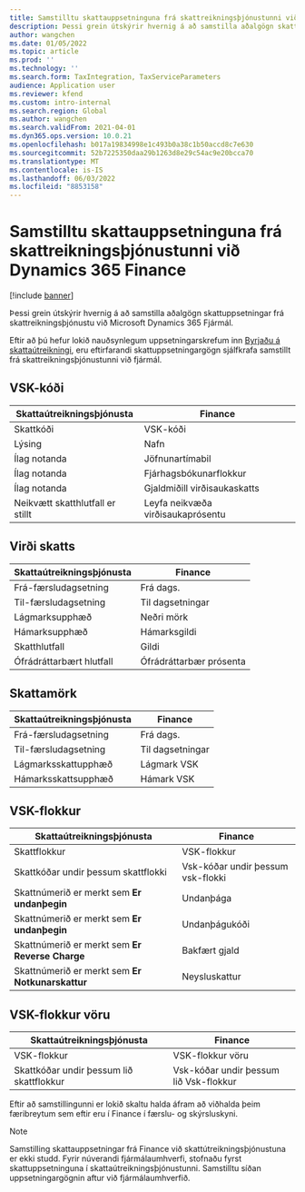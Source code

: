 ```yaml
---
title: Samstilltu skattauppsetninguna frá skattreikningsþjónustunni við Dynamics 365 Finance
description: Þessi grein útskýrir hvernig á að samstilla aðalgögn skattuppsetningar frá skattreikningsþjónustu við Microsoft Dynamics 365 Fjármál.
author: wangchen
ms.date: 01/05/2022
ms.topic: article
ms.prod: ''
ms.technology: ''
ms.search.form: TaxIntegration, TaxServiceParameters
audience: Application user
ms.reviewer: kfend
ms.custom: intro-internal
ms.search.region: Global
ms.author: wangchen
ms.search.validFrom: 2021-04-01
ms.dyn365.ops.version: 10.0.21
ms.openlocfilehash: b017a19834998e1c493b0a38c1b50accd8c7e630
ms.sourcegitcommit: 52b7225350daa29b1263d8e29c54ac9e20bcca70
ms.translationtype: MT
ms.contentlocale: is-IS
ms.lasthandoff: 06/03/2022
ms.locfileid: "8853158"
---
```

# <a name="sync-the-tax-setup-from-the-tax-calculation-service-to-dynamics-365-finance"></a>Samstilltu skattauppsetninguna frá skattreikningsþjónustunni við Dynamics 365 Finance

[!include [banner](../includes/banner.md)]

Þessi grein útskýrir hvernig á að samstilla aðalgögn skattuppsetningar frá skattreikningsþjónustu við Microsoft Dynamics 365 Fjármál.

Eftir að þú hefur lokið nauðsynlegum uppsetningarskrefum inn [Byrjaðu á skattaútreikningi](global-get-started-with-tax-calculation-service.md), eru eftirfarandi skattuppsetningargögn sjálfkrafa samstillt frá skattreikningsþjónustunni við fjármál.

## <a name="sales-tax-code"></a>VSK-kóði

| Skattaútreikningsþjónusta           | Finance                             |
| --------------------------------- | ----------------------------------- |
| Skattkóði                          | VSK-kóði                      |
| Lýsing                       | Nafn                                |
| Ílag notanda                        | Jöfnunartímabil                   |
| Ílag notanda                        | Fjárhagsbókunarflokkur                |
| Ílag notanda                        | Gjaldmiðill virðisaukaskatts                  |
| Neikvætt skatthlutfall er stillt | Leyfa neikvæða virðisaukaprósentu |

## <a name="tax-value"></a>Virði skatts

| Skattaútreikningsþjónusta | Finance                   |
| ----------------------- | ------------------------- |
| Frá-færsludagsetning   | Frá dags.                 |
| Til-færsludagsetning     | Til dagsetningar                   |
| Lágmarksupphæð          | Neðri mörk             |
| Hámarksupphæð          | Hámarksgildi             |
| Skatthlutfall                | Gildi                     |
| Ófrádráttarbært hlutfall     | Ófrádráttarbær prósenta |

## <a name="tax-limits"></a>Skattamörk

| Skattaútreikningsþjónusta | Finance           |
| ----------------------- | ----------------- |
| Frá-færsludagsetning   | Frá dags.         |
| Til-færsludagsetning     | Til dagsetningar           |
| Lágmarksskattupphæð      | Lágmark VSK |
| Hámarksskattsupphæð      | Hámark VSK |

## <a name="sales-tax-group"></a>VSK-flokkur

| Skattaútreikningsþjónusta                         | Finance                                    |
| ----------------------------------------------- | ------------------------------------------ |
| Skattflokkur                                       | VSK-flokkur                            |
| Skattkóðar undir þessum skattflokki                  | Vsk-kóðar undir þessum vsk-flokki |
| Skattnúmerið er merkt sem **Er undanþegin**         | Undanþága                                     |
| Skattnúmerið er merkt sem **Er undanþegin**         | Undanþágukóði                                |
| Skattnúmerið er merkt sem **Er Reverse Charge** | Bakfært gjald                             |
| Skattnúmerið er merkt sem **Er Notkunarskattur**        | Neysluskattur                                    |

## <a name="item-sales-tax-group"></a>VSK-flokkur vöru

| Skattaútreikningsþjónusta             | Finance                                         |
| ----------------------------------- | ----------------------------------------------- |
| VSK-flokkur                      | VSK-flokkur vöru                            |
| Skattkóðar undir þessum lið skattflokkur | Vsk-kóðar undir þessum lið Vsk-flokkur |

Eftir að samstillingunni er lokið skaltu halda áfram að viðhalda þeim færibreytum sem eftir eru í Finance í færslu- og skýrsluskyni.

> [!NOTE]
> Samstilling skattauppsetningar frá Finance við skattútreikningsþjónustuna er ekki studd. Fyrir núverandi fjármálaumhverfi, stofnaðu fyrst skattuppsetninguna í skattaútreikningsþjónustunni. Samstilltu síðan uppsetningargögnin aftur við fjármálaumhverfið.
